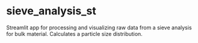 # sieve_analysis_st
Streamlit app for processing and visualizing raw data from a sieve analysis for bulk material. Calculates a particle size distribution.

